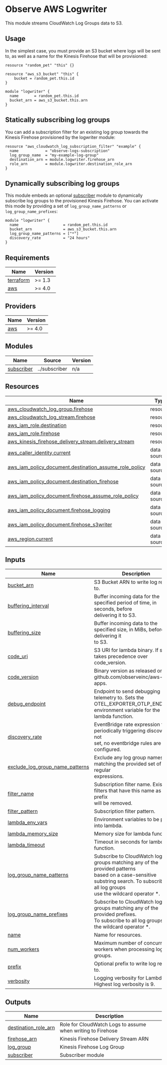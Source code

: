 # Observe AWS Logwriter

This module streams CloudWatch Log Groups data to S3.

## Usage

In the simplest case, you must provide an S3 bucket where logs will be sent to,
as well as a name for the Kinesis Firehose that will be provisioned:

```hcl
resource "random_pet" "this" {}

resource "aws_s3_bucket" "this" {
    bucket = random_pet.this.id
}

module "logwriter" {
  name       = random_pet.this.id
  bucket_arn = aws_s3_bucket.this.arn
}
```

## Statically subscribing log groups

You can add a subscription filter for an existing log group towards the Kinesis
Firehose provisioned by the logwriter module:

```hcl
resource "aws_cloudwatch_log_subscription_filter" "example" {
  name            = "observe-logs-subscription"
  log_group_name  = "my-example-log-group"
  destination_arn = module.logwriter.firehose_arn
  role_arn        = module.logwriter.destination_role_arn
}
```

## Dynamically subscribing log groups

This module embeds an optional [subscriber]("../subscriber/README.md") module
to dynamically subscribe log groups to the provisioned Kinesis Firehose. You
can activate this mode by providing a set of `log_group_name_patterns` or
`log_group_name_prefixes`:

```hcl
module "logwriter" {
  name                    = random_pet.this.id
  bucket_arn              = aws_s3_bucket.this.arn
  log_group_name_patterns = ["*"]
  discovery_rate          = "24 hours"
}
```

<!-- BEGINNING OF PRE-COMMIT-TERRAFORM DOCS HOOK -->
## Requirements

| Name | Version |
|------|---------|
| <a name="requirement_terraform"></a> [terraform](#requirement\_terraform) | >= 1.3 |
| <a name="requirement_aws"></a> [aws](#requirement\_aws) | >= 4.0 |

## Providers

| Name | Version |
|------|---------|
| <a name="provider_aws"></a> [aws](#provider\_aws) | >= 4.0 |

## Modules

| Name | Source | Version |
|------|--------|---------|
| <a name="module_subscriber"></a> [subscriber](#module\_subscriber) | ../subscriber | n/a |

## Resources

| Name | Type |
|------|------|
| [aws_cloudwatch_log_group.firehose](https://registry.terraform.io/providers/hashicorp/aws/latest/docs/resources/cloudwatch_log_group) | resource |
| [aws_cloudwatch_log_stream.firehose](https://registry.terraform.io/providers/hashicorp/aws/latest/docs/resources/cloudwatch_log_stream) | resource |
| [aws_iam_role.destination](https://registry.terraform.io/providers/hashicorp/aws/latest/docs/resources/iam_role) | resource |
| [aws_iam_role.firehose](https://registry.terraform.io/providers/hashicorp/aws/latest/docs/resources/iam_role) | resource |
| [aws_kinesis_firehose_delivery_stream.delivery_stream](https://registry.terraform.io/providers/hashicorp/aws/latest/docs/resources/kinesis_firehose_delivery_stream) | resource |
| [aws_caller_identity.current](https://registry.terraform.io/providers/hashicorp/aws/latest/docs/data-sources/caller_identity) | data source |
| [aws_iam_policy_document.destination_assume_role_policy](https://registry.terraform.io/providers/hashicorp/aws/latest/docs/data-sources/iam_policy_document) | data source |
| [aws_iam_policy_document.destination_firehose](https://registry.terraform.io/providers/hashicorp/aws/latest/docs/data-sources/iam_policy_document) | data source |
| [aws_iam_policy_document.firehose_assume_role_policy](https://registry.terraform.io/providers/hashicorp/aws/latest/docs/data-sources/iam_policy_document) | data source |
| [aws_iam_policy_document.firehose_logging](https://registry.terraform.io/providers/hashicorp/aws/latest/docs/data-sources/iam_policy_document) | data source |
| [aws_iam_policy_document.firehose_s3writer](https://registry.terraform.io/providers/hashicorp/aws/latest/docs/data-sources/iam_policy_document) | data source |
| [aws_region.current](https://registry.terraform.io/providers/hashicorp/aws/latest/docs/data-sources/region) | data source |

## Inputs

| Name | Description | Type | Default | Required |
|------|-------------|------|---------|:--------:|
| <a name="input_bucket_arn"></a> [bucket\_arn](#input\_bucket\_arn) | S3 Bucket ARN to write log records to. | `string` | n/a | yes |
| <a name="input_buffering_interval"></a> [buffering\_interval](#input\_buffering\_interval) | Buffer incoming data for the specified period of time, in seconds, before<br>delivering it to S3. | `number` | `60` | no |
| <a name="input_buffering_size"></a> [buffering\_size](#input\_buffering\_size) | Buffer incoming data to the specified size, in MiBs, before delivering it<br>to S3. | `number` | `1` | no |
| <a name="input_code_uri"></a> [code\_uri](#input\_code\_uri) | S3 URI for lambda binary. If set, takes precedence over code\_version. | `string` | `null` | no |
| <a name="input_code_version"></a> [code\_version](#input\_code\_version) | Binary version as released on github.com/observeinc/aws-sam-apps. | `string` | `null` | no |
| <a name="input_debug_endpoint"></a> [debug\_endpoint](#input\_debug\_endpoint) | Endpoint to send debugging telemetry to. Sets the OTEL\_EXPORTER\_OTLP\_ENDPOINT environment variable for the lambda function. | `string` | `null` | no |
| <a name="input_discovery_rate"></a> [discovery\_rate](#input\_discovery\_rate) | EventBridge rate expression for periodically triggering discovery. If not<br>set, no eventbridge rules are configured. | `string` | `null` | no |
| <a name="input_exclude_log_group_name_patterns"></a> [exclude\_log\_group\_name\_patterns](#input\_exclude\_log\_group\_name\_patterns) | Exclude any log group names matching the provided set of regular<br>expressions. | `list(string)` | `null` | no |
| <a name="input_filter_name"></a> [filter\_name](#input\_filter\_name) | Subscription filter name. Existing filters that have this name as a prefix<br>will be removed. | `string` | `null` | no |
| <a name="input_filter_pattern"></a> [filter\_pattern](#input\_filter\_pattern) | Subscription filter pattern. | `string` | `null` | no |
| <a name="input_lambda_env_vars"></a> [lambda\_env\_vars](#input\_lambda\_env\_vars) | Environment variables to be passed into lambda. | `map(string)` | `null` | no |
| <a name="input_lambda_memory_size"></a> [lambda\_memory\_size](#input\_lambda\_memory\_size) | Memory size for lambda function. | `number` | `null` | no |
| <a name="input_lambda_timeout"></a> [lambda\_timeout](#input\_lambda\_timeout) | Timeout in seconds for lambda function. | `number` | `null` | no |
| <a name="input_log_group_name_patterns"></a> [log\_group\_name\_patterns](#input\_log\_group\_name\_patterns) | Subscribe to CloudWatch log groups matching any of the provided patterns<br>based on a case-sensitive substring search. To subscribe to all log groups<br>use the wildcard operator *. | `list(string)` | `null` | no |
| <a name="input_log_group_name_prefixes"></a> [log\_group\_name\_prefixes](#input\_log\_group\_name\_prefixes) | Subscribe to CloudWatch log groups matching any of the provided prefixes.<br>To subscribe to all log groups use the wildcard operator *. | `list(string)` | `null` | no |
| <a name="input_name"></a> [name](#input\_name) | Name for resources. | `string` | n/a | yes |
| <a name="input_num_workers"></a> [num\_workers](#input\_num\_workers) | Maximum number of concurrent workers when processing log groups. | `number` | `null` | no |
| <a name="input_prefix"></a> [prefix](#input\_prefix) | Optional prefix to write log records to. | `string` | `"cloudwatchlogs/"` | no |
| <a name="input_verbosity"></a> [verbosity](#input\_verbosity) | Logging verbosity for Lambda. Highest log verbosity is 9. | `number` | `null` | no |

## Outputs

| Name | Description |
|------|-------------|
| <a name="output_destination_role_arn"></a> [destination\_role\_arn](#output\_destination\_role\_arn) | Role for CloudWatch Logs to assume when writing to Firehose |
| <a name="output_firehose_arn"></a> [firehose\_arn](#output\_firehose\_arn) | Kinesis Firehose Delivery Stream ARN |
| <a name="output_log_group"></a> [log\_group](#output\_log\_group) | Kinesis Firehose Log Group |
| <a name="output_subscriber"></a> [subscriber](#output\_subscriber) | Subscriber module |
<!-- END OF PRE-COMMIT-TERRAFORM DOCS HOOK -->
